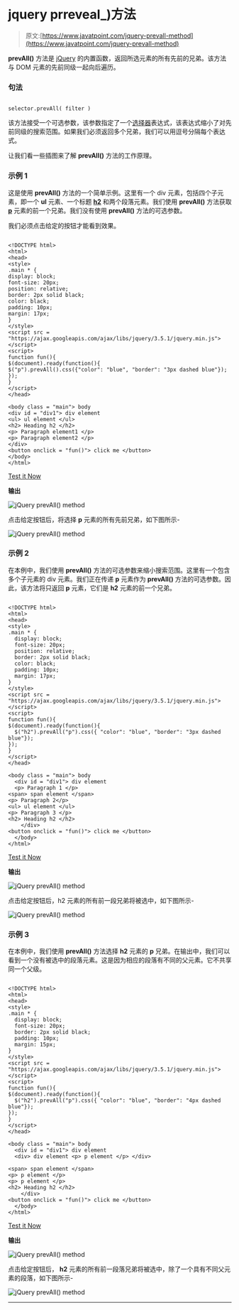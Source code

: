 # jquery prreveal_)方法

> 原文:[https://www.javatpoint.com/jquery-prevall-method](https://www.javatpoint.com/jquery-prevall-method)

**prevAll()** 方法是 [jQuery](https://www.javatpoint.com/jquery-tutorial) 的内置函数，返回所选元素的所有先前的兄弟。该方法与 DOM 元素的先前同级一起向后遍历。

### 句法

```

selector.prevAll( filter )

```

该方法接受一个可选参数，该参数指定了一个[选择器](https://www.javatpoint.com/jquery-selectors)表达式，该表达式缩小了对先前同级的搜索范围。如果我们必须返回多个兄弟，我们可以用逗号分隔每个表达式。

让我们看一些插图来了解 **prevAll()** 方法的工作原理。

### 示例 1

这是使用 **prevAll()** 方法的一个简单示例。这里有一个 div 元素，包括四个子元素，即一个 **ul** 元素、一个标题 **[h2](https://www.javatpoint.com/html-heading)** 和两个段落元素。我们使用 **prevAll()** 方法获取 **[p](https://www.javatpoint.com/html-paragraph)** 元素的前一个兄弟。我们没有使用 **prevAll()** 方法的可选参数。

我们必须点击给定的按钮才能看到效果。

```

<!DOCTYPE html>
<html>
<head>
<style>
.main * {
display: block;
font-size: 20px;
position: relative;
border: 2px solid black;
color: black;
padding: 10px;
margin: 17px;
}
</style>
<script src = "https://ajax.googleapis.com/ajax/libs/jquery/3.5.1/jquery.min.js"> </script>
<script>
function fun(){
$(document).ready(function(){
$("p").prevAll().css({"color": "blue", "border": "3px dashed blue"});
});
}
</script>
</head>

<body class = "main"> body
<div id = "div1"> div element
<ul> ul element </ul>
<h2> Heading h2 </h2>
<p> Paragraph element1 </p>
<p> Paragraph element2 </p>
</div>
<button onclick = "fun()"> click me </button>
</body>
</html>

```

[Test it Now](https://www.javatpoint.com/oprweb/test.jsp?filename=jquery-prevall-method1)

**输出**

![jQuery prevAll() method](img/6ac0af1a0dd15d873b657ed364302dc4.png)

点击给定按钮后，将选择 **p** 元素的所有先前兄弟，如下图所示-

![jQuery prevAll() method](img/d96aa3ba2bc46563f8044c8e8ee19c23.png)

### 示例 2

在本例中，我们使用 **prevAll()** 方法的可选参数来缩小搜索范围。这里有一个包含多个子元素的 div 元素。我们正在传递 **p** 元素作为 **prevAll()** 方法的可选参数。因此，该方法将只返回 **p** 元素，它们是 **h2** 元素的前一个兄弟。

```

<!DOCTYPE html>
<html>
<head>
<style>
.main * { 
  display: block;
  font-size: 20px;
  position: relative;
  border: 2px solid black;
  color: black; 
  padding: 10px;
  margin: 17px;
}
</style>
<script src = "https://ajax.googleapis.com/ajax/libs/jquery/3.5.1/jquery.min.js"> </script>
<script>
function fun(){
$(document).ready(function(){
  $("h2").prevAll("p").css({ "color": "blue", "border": "3px dashed blue"});
});
}
</script>
</head>

<body class = "main"> body
  <div id = "div1"> div element
  <p> Paragraph 1 </p>
<span> span element </span>
<p> Paragraph 2</p>
<ul> ul element </ul>
<p> Paragraph 3 </p>
<h2> Heading h2 </h2>
	</div>
<button onclick = "fun()"> click me </button>
  </body>
</html>

```

[Test it Now](https://www.javatpoint.com/oprweb/test.jsp?filename=jquery-prevall-method2)

**输出**

![jQuery prevAll() method](img/5313d9eeed71b5b14ebbf9038b1781ca.png)

点击给定按钮后，h2 元素的所有前一段兄弟将被选中，如下图所示-

![jQuery prevAll() method](img/3becfac384a8a57904ca222c81267062.png)

### 示例 3

在本例中，我们使用 **prevAll()** 方法选择 **h2** 元素的 **p** 兄弟。在输出中，我们可以看到一个没有被选中的段落元素。这是因为相应的段落有不同的父元素。它不共享同一个父级。

```

<!DOCTYPE html>
<html>
<head>
<style>
.main * { 
  display: block;
  font-size: 20px;
  border: 2px solid black;
  padding: 10px;
  margin: 15px;
}
</style>
<script src = "https://ajax.googleapis.com/ajax/libs/jquery/3.5.1/jquery.min.js"> </script>
<script>
function fun(){
$(document).ready(function(){
  $("h2").prevAll("p").css({ "color": "blue", "border": "4px dashed blue"});
});
}
</script>
</head>

<body class = "main"> body
  <div id = "div1"> div element
  <div> div element <p> p element </p> </div>

<span> span element </span>
<p> p element </p>
<p> p element </p>
<h2> Heading h2 </h2>
	</div>
<button onclick = "fun()"> click me </button>
  </body>
</html>

```

[Test it Now](https://www.javatpoint.com/oprweb/test.jsp?filename=jquery-prevall-method3)

**输出**

![jQuery prevAll() method](img/148d1ded8c0a9d8a9e272b88f9134721.png)

点击给定按钮后， **h2** 元素的所有前一段落兄弟将被选中，除了一个具有不同父元素的段落，如下图所示-

![jQuery prevAll() method](img/5e16f1825c4ea439bb5b2b0786bd040d.png)

* * *